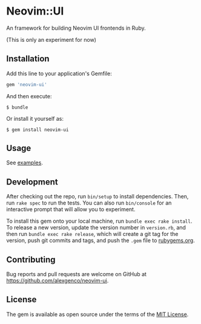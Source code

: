 # Neovim::UI

An framework for building Neovim UI frontends in Ruby.

(This is only an experiment for now)

## Installation

Add this line to your application's Gemfile:

```ruby
gem 'neovim-ui'
```

And then execute:

    $ bundle

Or install it yourself as:

    $ gem install neovim-ui

## Usage

See [examples](examples/).

## Development

After checking out the repo, run `bin/setup` to install dependencies. Then, run `rake spec` to run the tests. You can also run `bin/console` for an interactive prompt that will allow you to experiment.

To install this gem onto your local machine, run `bundle exec rake install`. To release a new version, update the version number in `version.rb`, and then run `bundle exec rake release`, which will create a git tag for the version, push git commits and tags, and push the `.gem` file to [rubygems.org](https://rubygems.org).

## Contributing

Bug reports and pull requests are welcome on GitHub at https://github.com/alexgenco/neovim-ui.

## License

The gem is available as open source under the terms of the [MIT License](https://opensource.org/licenses/MIT).
